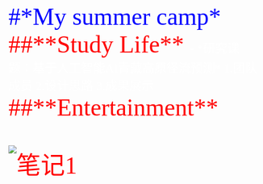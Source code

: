<font face='Times New Roman' color='blue' SIZE='15'>
#*My summer camp*

<font face='Times New Roman' color='red' SIZE='10'>
##**Study Life**

<font face='仿宋' color='white' SIZE='5'>
- *研究课题：基于人工智能AI青藏高原径流预测*
1.团队成员
2.设计思路
3.成果展示

<font face='Times New Roman' color='red' SIZE='10'>
##**Entertainment**

![笔记1](images/微信图片_20240720155620.jpg)






